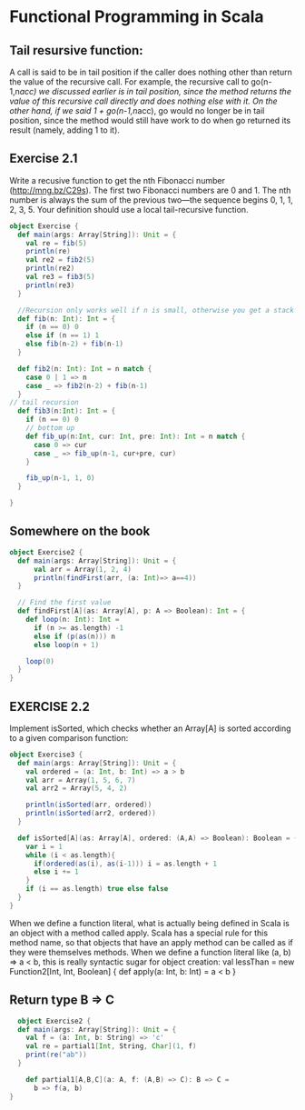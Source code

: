 Functional Programming in Scala
==
## Tail resursive function:  
A call is said to be in tail position if the caller does nothing other than return the value
of the recursive call. For example, the recursive call to go(n-1,n*acc) we discussed
earlier is in tail position, since the method returns the value of this recursive call directly
and does nothing else with it. On the other hand, if we said 1 + go(n-1,n*acc), go
would no longer be in tail position, since the method would still have work to do when
go returned its result (namely, adding 1 to it).
## Exercise 2.1
Write a recusive function to get the nth Fibonacci number (http://mng.bz/C29s).
The first two Fibonacci numbers are 0 and 1. The nth number is always the sum of the
previous two—the sequence begins 0, 1, 1, 2, 3, 5. Your definition should use a
local tail-recursive function.
```Scala
object Exercise {
  def main(args: Array[String]): Unit = {
    val re = fib(5)
    println(re)
    val re2 = fib2(5)
    println(re2)
    val re3 = fib3(5)
    println(re3)
  }

  //Recursion only works well if n is small, otherwise you get a stack overflow exception.
  def fib(n: Int): Int = {
    if (n == 0) 0
    else if (n == 1) 1
    else fib(n-2) + fib(n-1)
  }

  def fib2(n: Int): Int = n match {
    case 0 | 1 => n
    case _ => fib2(n-2) + fib(n-1)
  }
// tail recursion 
  def fib3(n:Int): Int = {
    if (n == 0) 0
    // bottom up
    def fib_up(n:Int, cur: Int, pre: Int): Int = n match {
      case 0 => cur
      case _ => fib_up(n-1, cur+pre, cur)
    }

    fib_up(n-1, 1, 0)
  }

}

```

## Somewhere on the book
 

```scala
object Exercise2 {
  def main(args: Array[String]): Unit = {
      val arr = Array(1, 2, 4)
      println(findFirst(arr, (a: Int)=> a==4))
  }

  // Find the first value
  def findFirst[A](as: Array[A], p: A => Boolean): Int = {
    def loop(n: Int): Int =
      if (n >= as.length) -1
      else if (p(as(n))) n
      else loop(n + 1)

    loop(0)
  }
}

```

## EXERCISE 2.2
 
Implement isSorted, which checks whether an Array[A] is sorted according to a
given comparison function:
```scala
object Exercise3 {
  def main(args: Array[String]): Unit = {
    val ordered = (a: Int, b: Int) => a > b
    val arr = Array(1, 5, 6, 7)
    val arr2 = Array(5, 4, 2)

    println(isSorted(arr, ordered))
    println(isSorted(arr2, ordered))
  }

  def isSorted[A](as: Array[A], ordered: (A,A) => Boolean): Boolean = {
    var i = 1
    while (i < as.length){
      if(ordered(as(i), as(i-1))) i = as.length + 1
      else i += 1
    }
    if (i == as.length) true else false
  }
}
```
When we define a function literal, what is actually being defined in Scala is an object
with a method called apply. Scala has a special rule for this method name, so that
objects that have an apply method can be called as if they were themselves methods.
When we define a function literal like (a, b) => a < b, this is really syntactic
sugar for object creation:
val lessThan = new Function2[Int, Int, Boolean] {
def apply(a: Int, b: Int) = a < b
}

## Return type B => C

```scala
  object Exercise2 {
  def main(args: Array[String]): Unit = {
    val f = (a: Int, b: String) => 'c'
    val re = partial1[Int, String, Char](1, f)
    print(re("ab"))
  }

    def partial1[A,B,C](a: A, f: (A,B) => C): B => C =
      b => f(a, b)
}
```
